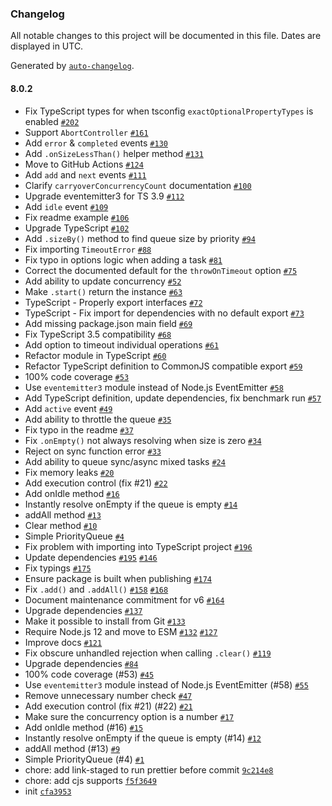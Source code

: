 ### Changelog

All notable changes to this project will be documented in this file. Dates are displayed in UTC.

Generated by [`auto-changelog`](https://github.com/CookPete/auto-changelog).

#### 8.0.2

- Fix TypeScript types for when tsconfig `exactOptionalPropertyTypes` is enabled [`#202`](https://github.com/albdima83/p-queue/pull/202)
- Support `AbortController` [`#161`](https://github.com/albdima83/p-queue/pull/161)
- Add `error` & `completed` events [`#130`](https://github.com/albdima83/p-queue/pull/130)
- Add `.onSizeLessThan()` helper method [`#131`](https://github.com/albdima83/p-queue/pull/131)
- Move to GitHub Actions [`#124`](https://github.com/albdima83/p-queue/pull/124)
- Add `add` and `next` events [`#111`](https://github.com/albdima83/p-queue/pull/111)
- Clarify `carryoverConcurrencyCount` documentation [`#100`](https://github.com/albdima83/p-queue/pull/100)
- Upgrade eventemitter3 for TS 3.9 [`#112`](https://github.com/albdima83/p-queue/pull/112)
- Add `idle` event [`#109`](https://github.com/albdima83/p-queue/pull/109)
- Fix readme example [`#106`](https://github.com/albdima83/p-queue/pull/106)
- Upgrade TypeScript [`#102`](https://github.com/albdima83/p-queue/pull/102)
- Add `.sizeBy()` method to find queue size by priority [`#94`](https://github.com/albdima83/p-queue/pull/94)
- Fix importing `TimeoutError` [`#88`](https://github.com/albdima83/p-queue/pull/88)
- Fix typo in options logic when adding a task [`#81`](https://github.com/albdima83/p-queue/pull/81)
- Correct the documented default for the `throwOnTimeout` option [`#75`](https://github.com/albdima83/p-queue/pull/75)
- Add ability to update concurrency [`#52`](https://github.com/albdima83/p-queue/pull/52)
- Make `.start()` return the instance [`#63`](https://github.com/albdima83/p-queue/pull/63)
- TypeScript - Properly export interfaces [`#72`](https://github.com/albdima83/p-queue/pull/72)
- TypeScript - Fix import for dependencies with no default export [`#73`](https://github.com/albdima83/p-queue/pull/73)
- Add missing package.json main field [`#69`](https://github.com/albdima83/p-queue/pull/69)
- Fix TypeScript 3.5 compatibility [`#68`](https://github.com/albdima83/p-queue/pull/68)
- Add option to timeout individual operations [`#61`](https://github.com/albdima83/p-queue/pull/61)
- Refactor module in TypeScript [`#60`](https://github.com/albdima83/p-queue/pull/60)
- Refactor TypeScript definition to CommonJS compatible export [`#59`](https://github.com/albdima83/p-queue/pull/59)
- 100% code coverage [`#53`](https://github.com/albdima83/p-queue/pull/53)
- Use `eventemitter3` module instead of Node.js EventEmitter [`#58`](https://github.com/albdima83/p-queue/pull/58)
- Add TypeScript definition, update dependencies, fix benchmark run [`#57`](https://github.com/albdima83/p-queue/pull/57)
- Add `active` event [`#49`](https://github.com/albdima83/p-queue/pull/49)
- Add ability to throttle the queue [`#35`](https://github.com/albdima83/p-queue/pull/35)
- Fix typo in the readme [`#37`](https://github.com/albdima83/p-queue/pull/37)
- Fix `.onEmpty()` not always resolving when size is zero [`#34`](https://github.com/albdima83/p-queue/pull/34)
- Reject on sync function error [`#33`](https://github.com/albdima83/p-queue/pull/33)
- Add ability to queue sync/async mixed tasks [`#24`](https://github.com/albdima83/p-queue/pull/24)
- Fix memory leaks [`#20`](https://github.com/albdima83/p-queue/pull/20)
- Add execution control (fix #21) [`#22`](https://github.com/albdima83/p-queue/pull/22)
- Add onIdle method [`#16`](https://github.com/albdima83/p-queue/pull/16)
- Instantly resolve onEmpty if the queue is empty [`#14`](https://github.com/albdima83/p-queue/pull/14)
- addAll method [`#13`](https://github.com/albdima83/p-queue/pull/13)
- Сlear method [`#10`](https://github.com/albdima83/p-queue/pull/10)
- Simple PriorityQueue [`#4`](https://github.com/albdima83/p-queue/pull/4)
- Fix problem with importing into TypeScript project [`#196`](https://github.com/albdima83/p-queue/issues/196)
- Update dependencies [`#195`](https://github.com/albdima83/p-queue/issues/195) [`#146`](https://github.com/albdima83/p-queue/issues/146)
- Fix typings [`#175`](https://github.com/albdima83/p-queue/issues/175)
- Ensure package is built when publishing [`#174`](https://github.com/albdima83/p-queue/issues/174)
- Fix `.add()` and `.addAll()` [`#158`](https://github.com/albdima83/p-queue/issues/158) [`#168`](https://github.com/albdima83/p-queue/issues/168)
- Document maintenance commitment for v6 [`#164`](https://github.com/albdima83/p-queue/issues/164)
- Upgrade dependencies [`#137`](https://github.com/albdima83/p-queue/issues/137)
- Make it possible to install from Git [`#133`](https://github.com/albdima83/p-queue/issues/133)
- Require Node.js 12 and move to ESM [`#132`](https://github.com/albdima83/p-queue/issues/132) [`#127`](https://github.com/albdima83/p-queue/issues/127)
- Improve docs [`#121`](https://github.com/albdima83/p-queue/issues/121)
- Fix obscure unhandled rejection when calling `.clear()` [`#119`](https://github.com/albdima83/p-queue/issues/119)
- Upgrade dependencies [`#84`](https://github.com/albdima83/p-queue/issues/84)
- 100% code coverage (#53) [`#45`](https://github.com/albdima83/p-queue/issues/45)
- Use `eventemitter3` module instead of Node.js EventEmitter (#58) [`#55`](https://github.com/albdima83/p-queue/issues/55)
- Remove unnecessary number check [`#47`](https://github.com/albdima83/p-queue/issues/47)
- Add execution control (fix #21) (#22) [`#21`](https://github.com/albdima83/p-queue/issues/21)
- Make sure the concurrency option is a number [`#17`](https://github.com/albdima83/p-queue/issues/17)
- Add onIdle method (#16) [`#15`](https://github.com/albdima83/p-queue/issues/15)
- Instantly resolve onEmpty if the queue is empty (#14) [`#12`](https://github.com/albdima83/p-queue/issues/12)
- addAll method (#13) [`#9`](https://github.com/albdima83/p-queue/issues/9)
- Simple PriorityQueue (#4) [`#1`](https://github.com/albdima83/p-queue/issues/1)
- chore: add link-staged to run prettier before commit [`9c214e8`](https://github.com/albdima83/p-queue/commit/9c214e8aa7eb08598839f75c70046b87ae174230)
- chore: add cjs supports [`f5f3649`](https://github.com/albdima83/p-queue/commit/f5f3649cd6cc148612d18607e2924fb96ee1a92a)
- init [`cfa3953`](https://github.com/albdima83/p-queue/commit/cfa39538a413c1793b41fe71a317eb388394d44a)
